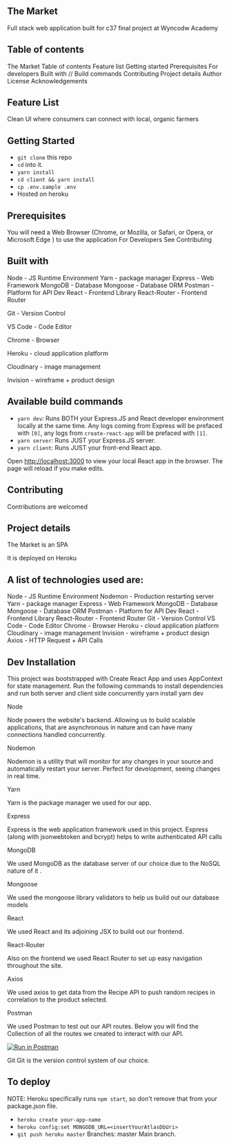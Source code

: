 ## The Market

Full stack web application built for c37 final project at Wyncodw Academy

## Table of contents

The Market
Table of contents
Feature list
Getting started
Prerequisites
For developers
Built with // Build commands
Contributing
Project details
Author
License
Acknowledgements

## Feature List

Clean UI where consumers can connect with local, organic farmers

## Getting Started

- `git clone` this repo
- `cd` into it.
- `yarn install`
- `cd client && yarn install`
- `cp .env.sample .env`
- Hosted on heroku

## Prerequisites

You will need a Web Browser (Chrome, or Mozilla, or Safari, or Opera, or Microsoft Edge ) to use the application
For Developers
See Contributing

## Built with

Node - JS Runtime Environment
Yarn - package manager
Express - Web Framework
MongoDB - Database
Mongoose - Database ORM
Postman - Platform for API Dev
React - Frontend Library
React-Router - Frontend Router

Git - Version Control

VS Code - Code Editor

Chrome - Browser

Heroku - cloud application platform

Cloudinary - image management

Invision - wireframe + product design

## Available build commands

- `yarn dev`: Runs BOTH your Express.JS and React developer environment locally at the same time. Any logs coming from Express will be prefaced with `[0]`, any logs from `create-react-app` will be prefaced with `[1]`.
- `yarn server`: Runs JUST your Express.JS server.
- `yarn client`: Runs JUST your front-end React app.

Open [http://localhost:3000](http://localhost:3000) to view your local React app in the browser. The page will reload if you make edits.

## Contributing

Contributions are welcomed

## Project details

The Market is an SPA

It is deployed on Heroku


## A list of technologies used are:

Node - JS Runtime Environment
Nodemon - Production restarting server
Yarn - package manager
Express - Web Framework
MongoDB - Database
Mongoose - Database ORM
Postman - Platform for API Dev
React - Frontend Library
React-Router - Frontend Router
Git - Version Control
VS Code - Code Editor
Chrome - Browser
Heroku - cloud application platform
Cloudinary - image management
Invision - wireframe + product design
Axios - HTTP Request + API Calls

## Dev Installation

This project was bootstrapped with Create React App and uses AppContext for state management. Run the following commands to install dependencies and run both server and client side concurrently
yarn install
yarn dev

Node

Node powers the website's backend. Allowing us to build scalable applications, that are asynchronous in nature and can have many connections handled concurrently.

Nodemon

Nodemon is a utility that will monitor for any changes in your source and automatically restart your server. Perfect for development, seeing changes in real time.

Yarn

Yarn is the package manager we used for our app.

Express

Express is the web application framework used in this project. Express (along with jsonwebtoken and bcrypt) helps to write authenticated API calls

MongoDB

We used MongoDB as the database server of our choice due to the NoSQL nature of it .

Mongoose

We used the mongoose library validators to help us build out our database models

React

We used React and its adjoining JSX to build out our frontend.

React-Router

Also on the frontend we used React Router to set up easy navigation throughout the site.

Axios

We used axios to get data from the Recipe API to push random recipes in correlation to the product selected.

Postman

We used Postman to test out our API routes. Below you will find the Collection of all the routes we created to interact with our API.

[![Run in Postman](https://run.pstmn.io/button.svg)](https://app.getpostman.com/run-collection/5404539a4617d50847ce)

Git
Git is the version control system of our choice.

## To deploy

NOTE: Heroku specifically runs `npm start`, so don't remove that from your package.json file.

- `heroku create your-app-name`
- `heroku config:set MONGODB_URL=<insertYourAtlasDbUri>`
- `git push heroku master`
  Branches:
  master
  Main branch.
